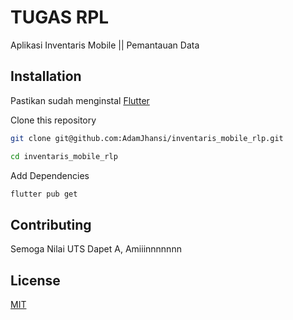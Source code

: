 # TUGAS RPL

Aplikasi Inventaris Mobile || Pemantauan Data

## Installation

Pastikan sudah menginstal [Flutter](https://docs.flutter.dev/get-started/install/windows/mobile)

Clone this repository

```bash
git clone git@github.com:AdamJhansi/inventaris_mobile_rlp.git
```

```bash
cd inventaris_mobile_rlp
```

Add Dependencies

```bash
flutter pub get
```


## Contributing

Semoga Nilai UTS Dapet A, Amiiinnnnnnn

## License

[MIT](https://choosealicense.com/licenses/mit/)